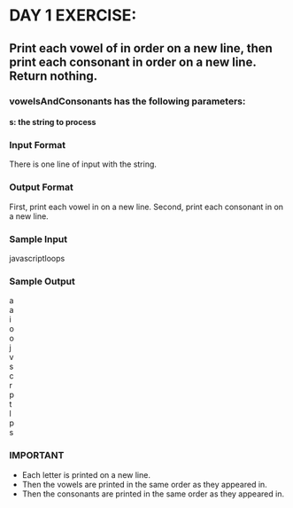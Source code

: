 <h1>DAY 1 EXERCISE: </h1>

<h2>
Print each vowel of in order on a new line, then print each consonant in order on a new line. Return nothing.
</h2>

<h3><b>vowelsAndConsonants</b> has the following parameters: </h3>
<h4>s: the string to process</h4>

<h3>Input Format</h3>

There is one line of input with the string.

<h3>Output Format</h3>

First, print each vowel in on a new line. Second, print each consonant in on a new line.

<h3>Sample Input </h3>

javascriptloops

<h3>Sample Output </h3>

a </br>
a </br>
i</br>
o</br>
o</br>
j</br>
v</br>
s</br>
c</br>
r</br>
p</br>
t</br>
l</br>
p</br>
s

<h3>IMPORTANT</h3>
<ul>
<li>Each letter is printed on a new line.</li>
<li>Then the vowels are printed in the same order as they appeared in.</li>
<li>Then the consonants are printed in the same order as they appeared in.</li>
<ul>

